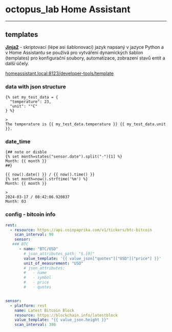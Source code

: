 # octopus_lab Home Assistant

---

## templates

[**Jinja2**](https://jinja.palletsprojects.com/en/3.1.x/) - skriptovací (lépe asi šablonovací) jazyk napsaný v jazyce Python a v Home Assistantu se používá pro vytváření dynamických šablon (templates) pro konfigurační soubory, automatizace, zobrazení stavů entit a další účely.

[homeassistant.local:8123/developer-tools/template](http://homeassistant.local:8123/developer-tools/template)

### data with json structure

```jinja2
{% set my_test_data = {
  "temperature": 23,
  "unit": "°C"
} %}

>
The temperature is {{ my_test_data.temperature }} {{ my_test_data.unit }}.
```


### date_time

```jinja2
{## note or disble
{% set month=states("sensor.date").split("-")[1] %}
Month: {{ month }}
##}

{{ now().date() }} / {{ now().time() }}
{% set month=now().strftime('%m') %}
Month: {{ month }}

>
2024-03-17 / 08:42:06.920837
Month: 03
```

### config - bitcoin info

```yaml
rest:
  - resource: https://api.coinpaprika.com/v1/tickers/btc-bitcoin
    scan_interval: 90
    sensor:
   ### BTC
      - name: "BTC/USD"
        # json_attributes_path: "$.[0]"
        value_template: '{{ value_json["quotes"]["USD"]["price"] }}'
        unit_of_measurement: "USD"
        # json_attributes:
        #   - name
        #   - symbol
        #   - price
        #   - quotes


sensor:
  - platform: rest
    name: Latest Bitcoin Block
    resource: https://blockchain.info/latestblock
    value_template: "{{ value_json.height }}"
    scan_interval: 300
```
